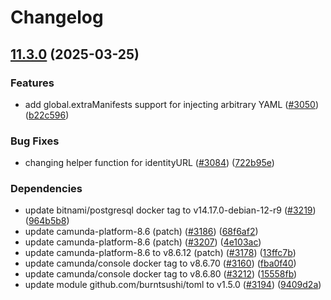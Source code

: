 # Changelog

## [11.3.0](https://github.com/aabouzaid/camunda-platform-helm/compare/camunda-platform-8.6-11.2.2...camunda-platform-8.6-11.3.0) (2025-03-25)


### Features

* add global.extraManifests support for injecting arbitrary YAML ([#3050](https://github.com/aabouzaid/camunda-platform-helm/issues/3050)) ([b22c596](https://github.com/aabouzaid/camunda-platform-helm/commit/b22c59629a7e7e87f34a3c41cb05d53934ba18c4))


### Bug Fixes

* changing helper function for identityURL ([#3084](https://github.com/aabouzaid/camunda-platform-helm/issues/3084)) ([722b95e](https://github.com/aabouzaid/camunda-platform-helm/commit/722b95ed70a8463fd90f170a25668a249c8fb492))


### Dependencies

* update bitnami/postgresql docker tag to v14.17.0-debian-12-r9 ([#3219](https://github.com/aabouzaid/camunda-platform-helm/issues/3219)) ([964b5b8](https://github.com/aabouzaid/camunda-platform-helm/commit/964b5b8bc70e01774227aec021b9c48292d83388))
* update camunda-platform-8.6 (patch) ([#3186](https://github.com/aabouzaid/camunda-platform-helm/issues/3186)) ([68f6af2](https://github.com/aabouzaid/camunda-platform-helm/commit/68f6af2e445f901ac026bda82e8d23697c2a955a))
* update camunda-platform-8.6 (patch) ([#3207](https://github.com/aabouzaid/camunda-platform-helm/issues/3207)) ([4e103ac](https://github.com/aabouzaid/camunda-platform-helm/commit/4e103acc08e3088947de0da17854c6a4fec2a201))
* update camunda-platform-8.6 to v8.6.12 (patch) ([#3178](https://github.com/aabouzaid/camunda-platform-helm/issues/3178)) ([13ffc7b](https://github.com/aabouzaid/camunda-platform-helm/commit/13ffc7b09af84eb9dfe3486797f729c917a1283f))
* update camunda/console docker tag to v8.6.70 ([#3160](https://github.com/aabouzaid/camunda-platform-helm/issues/3160)) ([fba0f40](https://github.com/aabouzaid/camunda-platform-helm/commit/fba0f40d7f4ade92579a2ffc0941dc15862b228f))
* update camunda/console docker tag to v8.6.80 ([#3212](https://github.com/aabouzaid/camunda-platform-helm/issues/3212)) ([15558fb](https://github.com/aabouzaid/camunda-platform-helm/commit/15558fb018bb4a18b3f45e3e60b3b3421c5b3693))
* update module github.com/burntsushi/toml to v1.5.0 ([#3194](https://github.com/aabouzaid/camunda-platform-helm/issues/3194)) ([9409d2a](https://github.com/aabouzaid/camunda-platform-helm/commit/9409d2ab9ed62e657c48036a354fbf5970ab71c7))

